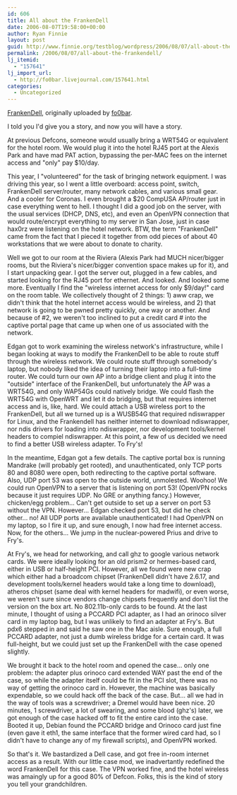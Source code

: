 ```yaml
---
id: 606
title: All about the FrankenDell
date: 2006-08-07T19:58:00+00:00
author: Ryan Finnie
layout: post
guid: http://www.finnie.org/testblog/wordpress/2006/08/07/all-about-the-frankendell/
permalink: /2006/08/07/all-about-the-frankendell/
lj_itemid:
  - "157641"
lj_import_url:
  - http://fo0bar.livejournal.com/157641.html
categories:
  - Uncategorized
---
```

<div class="flickr-frame">
  <a href="http://www.flickr.com/photos/fo0bar/208260148/" title="photo sharing"><img src="http://static.flickr.com/92/208260148_db13ea47f8.jpg" class="flickr-photo" alt="" /></a><br /> <span class="flickr-caption"><a href="http://www.flickr.com/photos/fo0bar/208260148/">FrankenDell</a>, originally uploaded by <a href="http://www.flickr.com/people/fo0bar/">fo0bar</a>.</span>
</div>

I told you I'd give you a story, and now you will have a story.

At previous Defcons, someone would usually bring a WRT54G or equivalent for the hotel room. We would plug it into the hotel RJ45 port at the Alexis Park and have mad PAT action, bypassing the per-MAC fees on the internet access and "only" pay $10/day.

This year, I "volunteered" for the task of bringing network equipment. I was driving this year, so I went a little overboard: access point, switch, FrankenDell server/router, many network cables, and various small gear. And a cooler for Coronas. I even brought a $20 CompUSA AP/router just in case everything went to hell. I thought I did a good job on the server, with the usual services (DHCP, DNS, etc), and even an OpenVPN connection that would route/encrypt everything to my server in San Jose, just in case hax0rz were listening on the hotel network. BTW, the term "FrankenDell" came from the fact that I pieced it together from odd pieces of about 40 workstations that we were about to donate to charity.

Well we got to our room at the Riviera (Alexis Park had MUCH nicer/bigger rooms, but the Riviera's nicer/bigger convention space makes up for it), and I start unpacking gear. I got the server out, plugged in a few cables, and started looking for the RJ45 port for ethernet. And looked. And looked some more. Eventually I find the "wireless internet access for only $9/day!" card on the room table. We collectively thought of 2 things: 1) aww crap, we didn't think that the hotel internet access would be wireless, and 2) that network is going to be pwned pretty quickly, one way or another. And because of #2, we weren't too inclined to put a credit card # into the captive portal page that came up when one of us associated with the network.

Edgan got to work examining the wireless network's infrastructure, while I began looking at ways to modify the FrankenDell to be able to route stuff through the wireless network. We could route stuff through somebody's laptop, but nobody liked the idea of turning their laptop into a full-time router. We could turn our own AP into a bridge client and plug it into the "outside" interface of the FrankenDell, but unfortunately the AP was a WRT54G, and only WAP54Gs could natively bridge. We could flash the WRT54G with OpenWRT and let it do bridging, but that requires internet access and is, like, hard. We could attach a USB wireless port to the FrankenDell, but all we turned up is a WUSB54G that required ndiswrapper for Linux, and the Frankendell has neither internet to download ndiswrapper, nor ndis drivers for loading into ndiswrapper, nor development tools/kernel headers to compiel ndiswrapper. At this point, a few of us decided we need to find a better USB wireless adapter. To Fry's!

In the meantime, Edgan got a few details. The captive portal box is running Mandrake (will probably get rooted), and unauthenticated, only TCP ports 80 and 8080 were open, both redirecting to the captive portal software. Also, UDP port 53 was open to the outside world, unmolested. Woohoo! We could run OpenVPN to a server that is listening on port 53! (OpenVPN rocks because it just requires UDP. No GRE or anything fancy.) However, chicken/egg problem... Can't get outside to set up a server on port 53 without the VPN. However... Edgan checked port 53, but did he check other... no! All UDP ports are available unauthenticated! I had OpenVPN on my laptop, so I fire it up, and sure enough, I now had free internet access. Now, for the others... We jump in the nuclear-powered Prius and drive to Fry's.

At Fry's, we head for networking, and call ghz to google various network cards. We were ideally looking for an old prism2 or hermes-based card, either in USB or half-height PCI. However, all we found were new crap which either had a broadcom chipset (FrankenDell didn't have 2.6.17, and development tools/kernel headers would take a long time to download), atheros chipset (same deal with kernel headers for madwifi), or even worse, we weren't sure since vendors change chipsets frequently and don't list the version on the box art. No 802.11b-only cards to be found. At the last minute, I thought of using a PCCARD PCI adapter, as I had an orinoco silver card in my laptop bag, but I was unlikely to find an adapter at Fry's. But pdx6 stepped in and said he saw one in the Mac aisle. Sure enough, a full PCCARD adapter, not just a dumb wireless bridge for a certain card. It was full-height, but we could just set up the FrankenDell with the case opened slightly.

We brought it back to the hotel room and opened the case... only one problem: the adapter plus orinoco card extended WAY past the end of the case, so while the adapter itself could be fit in the PCI slot, there was no way of getting the orinoco card in. However, the machine was basically expendable, so we could hack off the back of the case. But... all we had in the way of tools was a screwdriver; a Dremel would have been nice. 20 minutes, 1 screwdriver, a lot of swearing, and some blood (ghz's) later, we got enough of the case hacked off to fit the entire card into the case. Booted it up, Debian found the PCCARD bridge and Orinoco card just fine (even gave it eth1, the same interface that the former wired card had, so I didn't have to change any of my firewall scripts), and OpenVPN worked.

So that's it. We bastardized a Dell case, and got free in-room internet access as a result. With our little case mod, we inadvertantly redefined the word FrankenDell for this case. The VPN worked fine, and the hotel wireless was amaingly up for a good 80% of Defcon. Folks, this is the kind of story you tell your grandchildren.